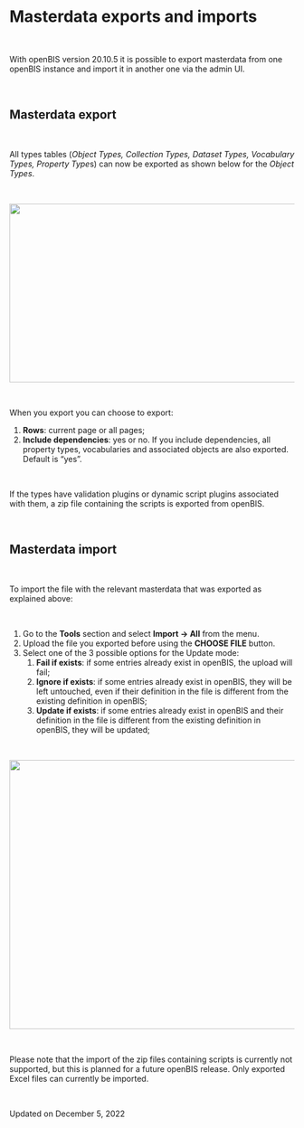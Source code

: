 Masterdata exports and imports
==============================

<a href="#" class="wedocs-print-article wedocs-hide-print wedocs-hide-mobile" title="Print this article"><em></em></a>

 

With openBIS version 20.10.5 it is possible to export masterdata from
one openBIS instance and import it in another one via the admin UI.

 

Masterdata export
----

 

All types tables (*Object Types, Collection Types, Dataset Types,
Vocabulary Types, Property Type*s) can now be exported as shown below
for the *Object Types*.

 

<img src="https://openbis.ch/wp-content/uploads/2022/11/export-object-types-1024x542.png" class="wp-image-3782 aligncenter" sizes="(max-width: 597px) 100vw, 597px" srcset="https://openbis.ch/wp-content/uploads/2022/11/export-object-types-1024x542.png 1024w, https://openbis.ch/wp-content/uploads/2022/11/export-object-types-300x159.png 300w, https://openbis.ch/wp-content/uploads/2022/11/export-object-types-768x407.png 768w, https://openbis.ch/wp-content/uploads/2022/11/export-object-types-700x371.png 700w, https://openbis.ch/wp-content/uploads/2022/11/export-object-types.png 1143w" width="597" height="316" />

 

When you export you can choose to export:

1.  **Rows**: current page or all pages;
2.  **Include dependencies**: yes or no. If you include dependencies,
    all property types, vocabularies and associated objects are also
    exported. Default is “yes”.

 

If the types have validation plugins or dynamic script plugins
associated with them, a zip file containing the scripts is exported from
openBIS.

 

Masterdata import
----

 

To import the file with the relevant masterdata that was exported as
explained above:

 

1.  Go to the **Tools** section and select **Import -&gt; All** from the
    menu.
2.  Upload the file you exported before using the **CHOOSE FILE**
    button.
3.  Select one of the 3 possible options for the Update mode:
    1.  **Fail if exists**: if some entries already exist in openBIS,
        the upload will fail;
    2.  **Ignore if exists**: if some entries already exist in openBIS,
        they will be left untouched, even if their definition in the
        file is different from the existing definition in openBIS;
    3.  **Update if exists**: if some entries already exist in openBIS
        and their definition in the file is different from the existing
        definition in openBIS, they will be updated;

 

<img src="https://openbis.ch/wp-content/uploads/2022/11/import-exported-masterdata-1024x476.png" class="alignnone size-large wp-image-3785" sizes="(max-width: 1024px) 100vw, 1024px" srcset="https://openbis.ch/wp-content/uploads/2022/11/import-exported-masterdata-1024x476.png 1024w, https://openbis.ch/wp-content/uploads/2022/11/import-exported-masterdata-300x140.png 300w, https://openbis.ch/wp-content/uploads/2022/11/import-exported-masterdata-768x357.png 768w, https://openbis.ch/wp-content/uploads/2022/11/import-exported-masterdata-700x326.png 700w, https://openbis.ch/wp-content/uploads/2022/11/import-exported-masterdata.png 1105w" width="1024" height="476" />

 

Please note that the import of the zip files containing scripts is
currently not supported, but this is planned for a future openBIS
release. Only exported Excel files can currently be imported.

 

Updated on December 5, 2022
